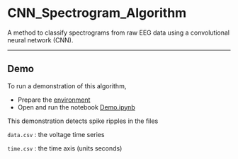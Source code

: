 # CNN_Spectrogram_Algorithm
A method to classify spectrograms from raw EEG data using a convolutional neural network (CNN).

----

## Demo

To run a demonstration of this algorithm,

- Prepare the [environment](#../README.md/environment)
- Open and run the notebook [Demo.ipynb](Demo.ipynb)

This demonstration detects spike ripples in the files

`data.csv` : the voltage time series

`time.csv` : the time axis (units seconds)